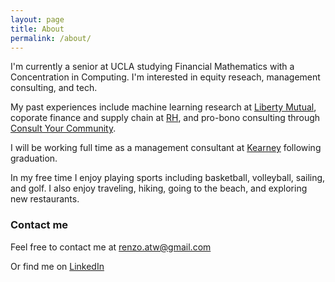 ```yaml
---
layout: page
title: About
permalink: /about/
---
```




I'm currently a senior at UCLA studying Financial Mathematics with a Concentration in Computing. I'm interested in equity reseach, management consulting, and tech. 

My past experiences include machine learning research at [Liberty Mutual](https://www.libertymutual.com/), coporate finance and supply chain at [RH](https://rh.com/), and pro-bono consulting through [Consult Your Community](https://www.cycucla.org/).

I will be working full time as a management consultant at [Kearney](https://www.kearney.com/) following graduation. 

In my free time I enjoy playing sports including basketball, volleyball, sailing, and golf. I also enjoy traveling, hiking, going to the beach, and exploring new restaurants. 


### Contact me

Feel free to contact me at [renzo.atw@gmail.com](mailto:renzo.atw@gmail.com)

Or find me on [LinkedIn](https://www.linkedin.com/in/renzotanakawong/)